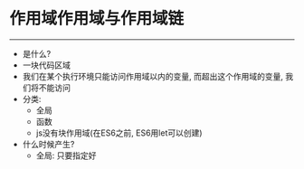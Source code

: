# 作用域作用域与作用域链
***

* 是什么?
 * 一块代码区域
 * 我们在某个执行环境只能访问作用域以内的变量, 而超出这个作用域的变量, 我们将不能访问
* 分类:
  * 全局
  * 函数
  * js没有块作用域(在ES6之前, ES6用let可以创建)
* 什么时候产生?
  * 全局: 只要指定好<script>就确定了
  * 函数: 定义好函数
* 作用?
  * 隔离变量, 可以在不同作用域定义同名的变量不冲突
* 区别作用域与上下文
  * 作用域
    * 静态的: 编码时就确定了(不是在运行时), 一旦确定就不会变化了
  * 上下文
    * 动态的: 执行代码时动态创建(对象), 当执行结束消失
    * 上下文是在对应的函数作用域中
* 作用域链:
  * 多个嵌套的作用域形成的链, 链的方向的由内向外(链头当前作用域, 链尾是全局作用域)
  * 当我们在查找变量时, 沿着作用链由由内向外查找
  
	